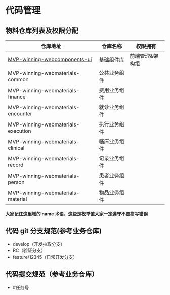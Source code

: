 # 代码管理

## 物料仓库列表及权限分配

| 仓库地址                                                                                                                      | 仓库名称     | 权限拥有        |
| ----------------------------------------------------------------------------------------------------------------------------- | ------------ | --------------- |
| [MVP-winning-webcomponents-ui](http://tfs2018-web.winning.com.cn:8080/tfs/WINNING-6.0/W.in-MVP/_git/winning-webcomponents-ui) | 基础组件库   | 前端管理&架构组 |
| MVP-winning-webmaterials-common                                                                                               | 公共业务组件 |                 |
| MVP-winning-webmaterials-finance                                                                                              | 费用业务组件 |                 |
| MVP-winning-webmaterials-encounter                                                                                            | 就诊业务组件 |                 |
| MVP-winning-webmaterials-execution                                                                                            | 执行业务组件 |                 |
| MVP-winning-webmaterials-clinical                                                                                             | 临床业务组件 |                 |
| MVP-winning-webmaterials-record                                                                                               | 记录业务组件 |                 |
| MVP-winning-webmaterials-person                                                                                               | 患者业务组件 |                 |
| MVP-winning-webmaterials-material                                                                                             | 物品业务组件 |                 |

**大家记住这里域的 name 术语，这些是枚举值大家一定遵守不要拼写错误**

## 代码 git 分支规范(参考业务仓库)

- develop（开发拉取分支）
- RC（验证分支）
- feature/12345（日常开发分支）

## 代码提交规范（参考业务仓库）

- #任务号

